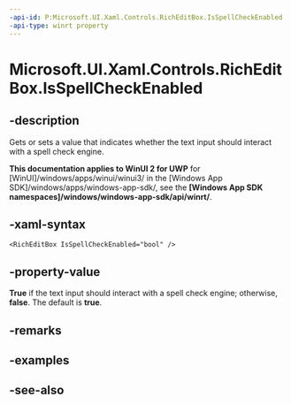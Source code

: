 ```yaml
---
-api-id: P:Microsoft.UI.Xaml.Controls.RichEditBox.IsSpellCheckEnabled
-api-type: winrt property
---
```


<!-- Property syntax
public bool IsSpellCheckEnabled { get;  set; }
-->

# Microsoft.UI.Xaml.Controls.RichEditBox.IsSpellCheckEnabled

## -description
Gets or sets a value that indicates whether the text input should interact with a spell check engine.

**This documentation applies to WinUI 2 for UWP** for [WinUI]/windows/apps/winui/winui3/ in the [Windows App SDK]/windows/apps/windows-app-sdk/, see the **[Windows App SDK namespaces]/windows/windows-app-sdk/api/winrt/**.

## -xaml-syntax
```xaml
<RichEditBox IsSpellCheckEnabled="bool" />
```


## -property-value
**True** if the text input should interact with a spell check engine; otherwise, **false**. The default is **true**.

## -remarks

## -examples

## -see-also
